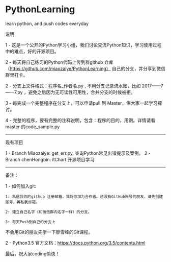 # PythonLearning
learn python, and push codes everyday 


说明

1 - 这是一个公开的Python学习小组，我们讨论交流Python知识，学习使用过程中的难点，好的开源项目。

2 - 每天将自己练习的Python代码上传到群github 仓库（https://github.com/miaozaiye/PythonLearning） 自己的分支，并分享到微信群里打卡。

2 - 分支上文件格式：程序名_作者名.py , 不用分支记录流水账，比如 2017——7——7.py ，避免之后因为无可读性可用性，合并分支的时候被拒。

3 - 每完成一个完整程序在分支上，可以申请pull 到 Master，供大家一起学习探讨。

4 - 完整的程序，要有完整的注释说明，包含：程序的目的，用例。详情请看master 的code_sample.py

-----------------------------------------------------------------------------------------------------
现有项目

1 - Branch Miaozaiye: get_err.py, 查询Python常见出错提示及案例。
2 - Branch chenHongbin: itChart 开源项目学习


-------------------------------------------------------------------------------------------------------
备注：

1 - 如何加入git:

    1: 私信我你的github 注册邮箱，我将你加为合作者。还没有GitHub账号的朋友，请先创建账号，再私我邮箱。

    2: 建立自己名字（和微信群内名字一样）的分支。

    3: 每天Push到自己的分支上

不会用Git的朋友先学一下廖雪峰的Git课程。



2 - Python3.5 官方文档：https://docs.python.org/3.5/contents.html

最后，祝大家coding愉快！
